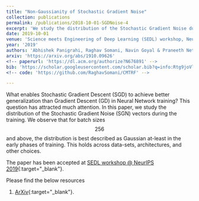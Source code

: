 ```yaml
---
title: "Non-Gaussianity of Stochastic Gradient Noise"
collection: publications
permalink: /publications/2018-10-01-SGDNoise-4
excerpt: 'We study the distribution of the Stochastic Gradient Noise during the training and observe that for batch sizes $$256$$ and above, the distribution is best described as Gaussian at-least in the early phases of training.'
date: 2019-10-01
venue: 'Science meets Engineering of Deep Learning (SEDL) workshop, Neural Information Processing Systems (NeurIPS)'
year: '2019'
authors: 'Abhishek Panigrahi, Raghav Somani, Navin Goyal & Praneeth Netrapalli'
arxiv: 'https://arxiv.org/abs/1910.09626'
<!-- paperurl: 'https://dl.acm.org/authorize?N676891' -->
bib: 'https://scholar.googleusercontent.com/scholar.bib?q=info:Rtg9joVlkxoJ:scholar.google.com/&output=citation&scisdr=CgWZbIysEIK-h1Izsn8:AAGBfm0AAAAAXb42qn_0t0wJ_7U1ZRs1KRs77YjqquCu&scisig=AAGBfm0AAAAAXb42qkM0sxEo-vpsCBeNHKGjsp24kdHQ&scisf=4&ct=citation&cd=-1&hl=en'
<!-- code: 'https://github.com/RaghavSomani/CMTRF' -->

---
```

What enables Stochastic Gradient Descent (SGD) to achieve better generalization than Gradient Descent (GD) in Neural Network training? This question has attracted much attention. In this paper, we study the distribution of the Stochastic Gradient Noise (SGN) vectors during the training. We observe that for batch sizes $$256$$ and above, the distribution is best described as Gaussian at-least in the early phases of training. This holds across data-sets, architectures, and other choices.

The paper has been accepted at [SEDL workshop @ NeurIPS 2019](https://sites.google.com/view/sedl-neurips-2019/){:target="_blank"}.

Please find the below resources
1. [ArXiv](https://arxiv.org/pdf/1910.09626.pdf){:target="_blank"}.
